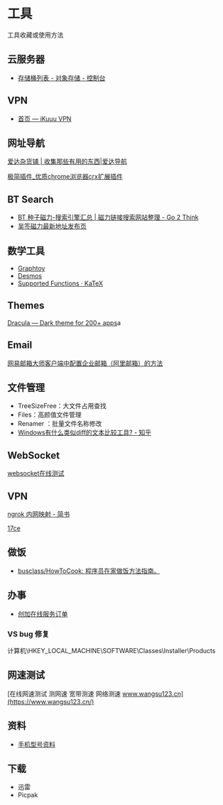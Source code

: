 # 工具

工具收藏或使用方法

## 云服务器

- [存储桶列表 - 对象存储 - 控制台](https://console.cloud.tencent.com/cos/bucket?bucket=image-1253155090&region=ap-nanjing&isPublic=true)

## VPN

- [首页 — iKuuu VPN](https://ikuuu.me/user)


## 网址导航

[爱达杂货铺 \| 收集那些有用的东西\|爱达导航](https://adzhp.cn/#term-52)

[极简插件\_优质chrome浏览器crx扩展插件](https://chrome.zzzmh.cn/#index)

## BT Search

- [BT 种子磁力-搜索引擎汇总 | 磁力链接搜索网站整理 - Go 2 Think](https://go2think.com/bt-magnet-search-engines/)
- [吴签磁力最新地址发布页](https://wuqianfabu.top/)

## 数学工具

- [Graphtoy](https://graphtoy.com)
- [Desmos](https://www.desmos.com/?lang=zh-CN)
- [Supported Functions · KaTeX](https://katex.org/docs/supported.html)

## Themes

[Dracula — Dark theme for 200+ apps](https://draculatheme.com/)a

## Email

[网易邮箱大师客户端中配置企业邮箱（阿里邮箱）的方法](https://help.aliyun.com/knowledge_detail/36591.html)

## 文件管理

- TreeSizeFree：大文件占用查找
- Files：高颜值文件管理
- Renamer ：批量文件名称修改
- [Windows有什么类似diff的文本比较工具? - 知乎](https://www.zhihu.com/question/399896945)

## WebSocket

[websocket在线测试](http://www.websocket-test.com/)

## VPN

[ngrok 内网映射 - 简书](https://www.jianshu.com/p/c273d3009ded)

[17ce](https://www.17ce.com/site)

## 做饭

* [busclass/HowToCook: 程序员在家做饭方法指南。](https://github.com/busclass/HowToCook/)

## 办事

* [创加在线服务订单](https://www.xmsoft.com/pzt/md/hjPztOrderCenter/detailUI.html?orderCd=kOX%2FzAPcVooNzLgWBqW52Ib1FFIJvo%2FH&aliasName=%E5%85%AC%E5%AF%93%E6%A5%BC%E8%B5%84%E6%96%99%E6%8F%90%E4%BA%A4&orderStatus=0&param_orderStatus=&param_serveCd=&param_timeType=&param_orderCd=)

### VS bug 修复

计算机\HKEY_LOCAL_MACHINE\SOFTWARE\Classes\Installer\Products

## 网速测试

[在线网速测试 测网速 宽带测速 网络测速 www.wangsu123.cn](https://www.wangsu123.cn/)

## 资料

- [手机型号资料](https://www.gsmarena.com/)

## 下载

- 迅雷
- Picpak